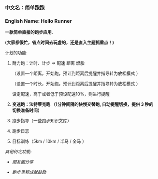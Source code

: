 ### 中文名：简单跑跑

### English Name: Hello Runner 

**一款简单直接的跑步应用.**

**(大家都很忙，省点时间去玩虚的，还是直入主题抓重点！)**

计划的功能:

1. 耐力跑：计时、计步 => 配速 距离 燃脂

   （设置一个距离，开始跑，预计到距离后提醒并指导转为放松模式 ）

   （设置一个时长，开始跑，预计到距离后提醒并指导转为放松模式 ）

    设定配速，高于或者低于预设配速10%，则进行提醒
 
2. **变速跑：法特莱克跑 （1分钟间隔的快慢交替跑, 自动提醒切换，提供 3 秒的切换准备时间）**

3. 跑步指导（一些跑步知识文库）

4. 跑步日志

5. 目标训练（5km / 10km / 半马 / 全马 ）


  
  *其他待定功能:*
  
 + *朋友圈分享*
 
 + *跑步里程成就鼓励*
 

